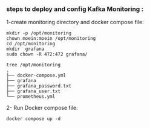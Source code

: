 
### steps to deploy and config Kafka Monitoring :

1-create monitoring directory and docker compose file:

```
mkdir -p /opt/monitoring
chown moein:moein /opt/monitoring
cd /opt/monitoring
mkdir  grafana
sudo chown -R 472:472 grafana/

tree /opt/monitoring
.
├── docker-compose.yml
├── grafana
├── grafana_password.txt
├── grafana_user.txt
└── prometheus.yml

```

2- Run Docker compose file:
```
docker compose up -d


```